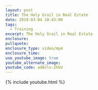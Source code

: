 ```yaml
---
layout: post
title: The Holy Grail in Real Estate
date: 2019-03-04 10:43:00
tags:
  - Training
excerpt: The Holy Grail in Real Estate
enclosure:
pullquote:
enclosure_type: video/mp4
enclosure_time:
use_youtube_image: true
youtube_alternate_image:
youtube_code: adAvlv-2hkU
---
```


{% include youtube.html %}